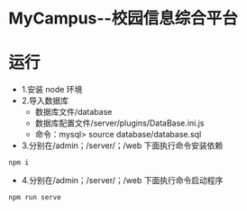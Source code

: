 # MyCampus--校园信息综合平台

# 运行

- 1.安装 node 环境
- 2.导入数据库
  - 数据库文件/database
  - 数据库配置文件/server/plugins/DataBase.ini.js
  - 命令：mysql> source database/database.sql
- 3.分别在/admin；/server/；/web 下面执行命令安装依赖

```
npm i
```

- 4.分别在/admin；/server/；/web 下面执行命令启动程序

```
npm run serve
```
